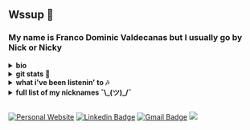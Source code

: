 ## Wssup 👋
### My name is Franco Dominic Valdecanas but I usually go by Nick or Nicky

<details>
 <summary><b>bio</b></summary>
 
- doin cool stuff @ [Ro 🏥](https://ro.co)
- part-time masters @ [SJSU 💙💛](https://www.sjsu.edu/) studying cs 
- volunteered @ [Develop For Good ❤️](https://www.developforgood.org/) 
-  [SSU 🌊🐺](https://www.sonoma.edu) alum 
-  Makati City, PHI ➡️ ESSJ, CA 
- stuff i do for fun: [🎾](https://sonomaseawolves.com/sports/mens-tennis/roster/nicky-valdecanas/4155) [🏌️](https://www.youtube.com/watch?v=mkZ0wVul2Fc&ab_channel=LawtonGolf) [🏐](https://www.youtube.com/watch?v=hrUKemJhy9g&ab_channel=OtakuGains) [ 🎧](https://open.spotify.com/user/222bzakdxxgx2ctwofadyhxxq)
</details>


<details>
 <summary><b>git stats 👀</b></summary>
  
![stats1](https://github-readme-stats.vercel.app/api?username=fvaldecan&&theme=dark&show_icons=true&locale=en&hide_rank=true&hide_title=true&layout=compact)
![stats2](https://github-readme-stats.vercel.app/api/top-langs?username=fvaldecan&&theme=dark&show_icons=true&locale=en&layout=compact)
</details>

<details>
 <summary><b>what i've been listenin' to 🎶</b></summary>
  
![Spotify recently played](https://spotify-recently-played-readme.vercel.app/api?user=222bzakdxxgx2ctwofadyhxxq&count=3) 
  </details>
  
<details>
  <summary><b>full list of my nicknames  ¯\_(ツ)_/¯</b></summary>

 - Nicky 
 - Nick 
 - Nicko
 - Niche
 - No-V 
 - Niklaus 
 - Klaus
 - Dominicky
 - Franco Cean
 - Frank 
 - Franky
  
</details>

##
[![Personal Website](https://img.shields.io/badge/😄-personal-teal.svg)](https://shields.io/)
[![Linkedin Badge](https://img.shields.io/badge/-francovaldecanas-blue?style=flat-square&logo=Linkedin&logoColor=white&link=https://www.linkedin.com/in/francovaldecanas/)](https://www.linkedin.com/in/francovaldecanas/)
[![Gmail Badge](https://img.shields.io/badge/-nickyvaldecanas-c14438?style=flat-square&logo=Gmail&logoColor=white&link=mailto:nickyvaldecanas@gmail.com)](mailto:nickyvaldecanas@gmail.com)
![](https://visitor-badge.glitch.me/badge?page_id=fvaldecan)
